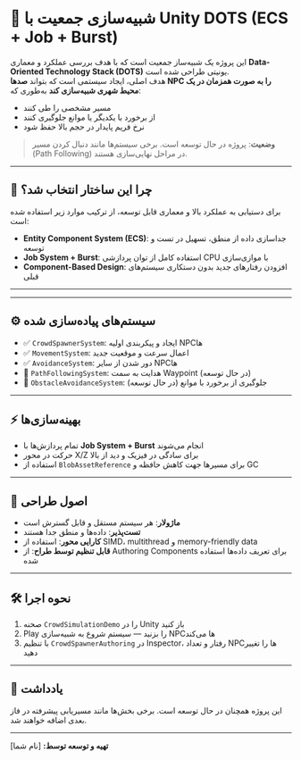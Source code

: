 # 🧠 شبیه‌سازی جمعیت با Unity DOTS (ECS + Job + Burst)

این پروژه یک شبیه‌ساز جمعیت است که با هدف بررسی عملکرد و معماری **Data-Oriented Technology Stack (DOTS)** یونیتی طراحی شده است.  
هدف اصلی، ایجاد سیستمی است که بتواند **صدها NPC را به صورت همزمان در یک محیط شهری شبیه‌سازی کند** به‌طوری که:
- مسیر مشخصی را طی کنند  
- از برخورد با یکدیگر یا موانع جلوگیری کنند  
- نرخ فریم پایدار در حجم بالا حفظ شود  

> **وضعیت**: پروژه در حال توسعه است. برخی سیستم‌ها مانند دنبال کردن مسیر (Path Following) در مراحل نهایی‌سازی هستند.

---

## 🎯 چرا این ساختار انتخاب شد؟

برای دستیابی به عملکرد بالا و معماری قابل توسعه، از ترکیب موارد زیر استفاده شده است:
- **Entity Component System (ECS)**: جداسازی داده از منطق، تسهیل در تست و توسعه  
- **Job System + Burst**: استفاده کامل از توان پردازشی CPU با موازی‌سازی  
- **Component-Based Design**: افزودن رفتارهای جدید بدون دستکاری سیستم‌های قبلی  

---



---

## ⚙️ سیستم‌های پیاده‌سازی شده

- ✅ `CrowdSpawnerSystem`: ایجاد و پیکربندی اولیه NPCها  
- ✅ `MovementSystem`: اعمال سرعت و موقعیت جدید  
- ✅ `AvoidanceSystem`: دور شدن از سایر NPCها  
- 🔄 `PathFollowingSystem`: هدایت به سمت Waypoint (در حال توسعه)  
- 🔄 `ObstacleAvoidanceSystem`: جلوگیری از برخورد با موانع (در حال توسعه)  

---

## ⚡ بهینه‌سازی‌ها

- تمام پردازش‌ها با **Job System + Burst** انجام می‌شوند  
- حرکت در محور X/Z برای سادگی در فیزیک و دید از بالا  
- استفاده از `BlobAssetReference` برای مسیرها جهت کاهش حافظه و GC  

---

## 🧠 اصول طراحی

- **ماژولار**: هر سیستم مستقل و قابل گسترش است  
- **تست‌پذیر**: داده‌ها و منطق جدا هستند  
- **کارایی محور**: استفاده از SIMD، multithread و memory-friendly data  
- **قابل تنظیم توسط طراح**: از Authoring Components برای تعریف داده‌ها استفاده شده  

---

## 🛠 نحوه اجرا

1. صحنه `CrowdSimulationDemo` را در Unity باز کنید  
2. Play را بزنید — سیستم شروع به شبیه‌سازی NPCها می‌کند  
3. با تنظیم `CrowdSpawnerAuthoring` در Inspector، رفتار و تعداد NPCها را تغییر دهید  

---

## 📝 یادداشت

این پروژه همچنان در حال توسعه است. برخی بخش‌ها مانند مسیر‌یابی پیشرفته در فاز بعدی اضافه خواهند شد.

---

**تهیه و توسعه توسط:** [نام شما]  

